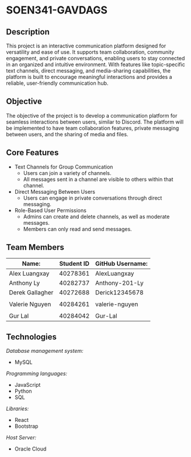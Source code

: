 # SOEN341-GAVDAGS

## Description
This project is an interactive communication platform designed for versatility and ease of use. It supports team collaboration, community engagement, and private conversations, enabling users to stay connected in an organized and intuitive environment. With features like topic-specific text channels, direct messaging, and media-sharing capabilities, the platform is built to encourage meaningful interactions and provides a reliable, user-friendly communication hub.

## Objective
The objective of the project is to develop a communication platform for seamless interactions between users, similar to Discord. The platform will be implemented to have team collaboration features, private messaging between users, and the sharing of media and files.

## Core Features
- Text Channels for Group Communication
  - Users can join a variety of channels.
  - All messages sent in a channel are visible to others within that channel.
- Direct Messaging Between Users
  - Users can engage in private conversations through direct messaging.  
- Role-Based User Permissions
  - Admins can create and delete channels, as well as moderate messages.
  - Members can only read and send messages.

## Team Members
| Name:           | Student ID | GitHub Username: |
|-----------------|------------|------------------|
| Alex Luangxay   | 40278361   | AlexLuangxay     |
| Anthony Ly      | 40282737   | Anthony-201-Ly   |
| Derek Gallagher | 40272688   | Derick12345678   |
|                 |            |                  |
| Valerie Nguyen  | 40284261   | valerie-nguyen   |
|                 |            |                  |
| Gur Lal         | 40284042   | Gur-Lal          |

## Technologies

_Database management system:_
- MySQL

_Programming languages:_
- JavaScript
- Python
- SQL

_Libraries:_
- React
- Bootstrap 

_Host Server:_
- Oracle Cloud
